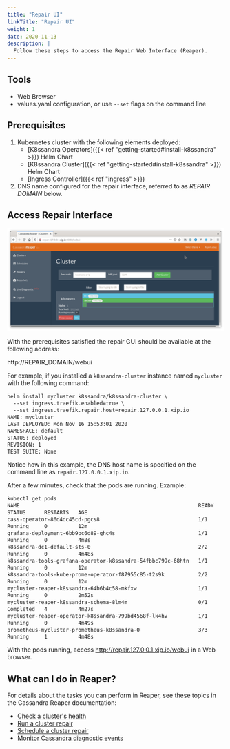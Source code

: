 ```yaml
---
title: "Repair UI"
linkTitle: "Repair UI"
weight: 1
date: 2020-11-13
description: |
  Follow these steps to access the Repair Web Interface (Reaper).
---
```


## Tools

* Web Browser
* values.yaml configuration, or use `--set` flags on the command line

## Prerequisites

1. Kubernetes cluster with the following elements deployed:
   * [K8ssandra Operators]({{< ref "getting-started#install-k8ssandra" >}}) Helm
     Chart
   * [K8ssandra Cluster]({{< ref "getting-started#install-k8ssandra" >}}) Helm
     Chart
   * [Ingress Controller]({{< ref "ingress" >}})
1. DNS name configured for the repair interface, referred to as _REPAIR DOMAIN_
   below.

## Access Repair Interface

![Reaper UI](reaper-ui.png)

With the prerequisites satisfied the repair GUI should be available at the
following address:

http://REPAIR_DOMAIN/webui

For example, if you installed a `k8ssandra-cluster` instance named `mycluster` with the following command:

```
helm install mycluster k8ssandra/k8ssandra-cluster \
  --set ingress.traefik.enabled=true \
  --set ingress.traefik.repair.host=repair.127.0.0.1.xip.io
NAME: mycluster
LAST DEPLOYED: Mon Nov 16 15:53:01 2020
NAMESPACE: default
STATUS: deployed
REVISION: 1
TEST SUITE: None
```

Notice how in this example, the DNS host name is specified on the command line as `repair.127.0.0.1.xip.io`.

After a few minutes, check that the pods are running. Example:

```
kubectl get pods
NAME                                                          READY   STATUS      RESTARTS   AGE
cass-operator-86d4dc45cd-pgcs8                                1/1     Running     0          12m
grafana-deployment-6bb9bc6d89-ghc4s                           1/1     Running     0          4m8s
k8ssandra-dc1-default-sts-0                                   2/2     Running     0          4m48s
k8ssandra-tools-grafana-operator-k8ssandra-54fbbc799c-68htn   1/1     Running     0          12m
k8ssandra-tools-kube-prome-operator-f87955c85-t2s9k           2/2     Running     0          12m
mycluster-reaper-k8ssandra-64b6b4c58-mkfxw                    1/1     Running     0          2m52s
mycluster-reaper-k8ssandra-schema-8lm4m                       0/1     Completed   4          4m27s
mycluster-reaper-operator-k8ssandra-799bd4568f-lk4hv          1/1     Running     0          4m49s
prometheus-mycluster-prometheus-k8ssandra-0                   3/3     Running     1          4m48s
```

With the pods running, access http://repair.127.0.0.1.xip.io/webui in a Web browser.

## What can I do in Reaper?

For details about the tasks you can perform in Reaper, see these topics in the
Cassandra Reaper documentation:

* [Check a cluster's health](http://cassandra-reaper.io/docs/usage/health/)
* [Run a cluster repair](http://cassandra-reaper.io/docs/usage/single/)
* [Schedule a cluster repair](http://cassandra-reaper.io/docs/usage/schedule/)
* [Monitor Cassandra diagnostic
  events](http://cassandra-reaper.io/docs/usage/cassandra-diagnostics/)

